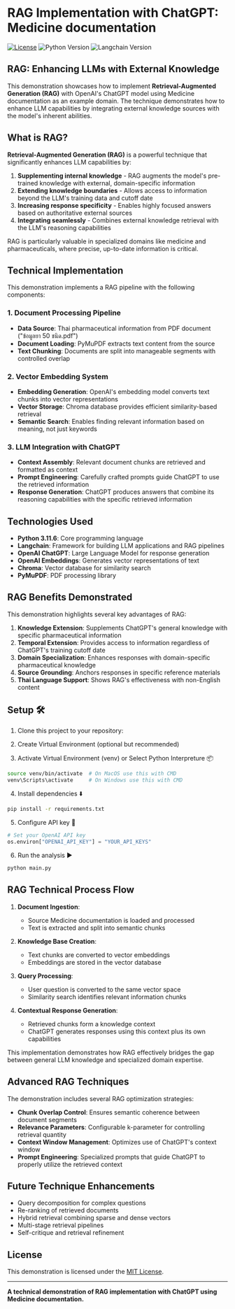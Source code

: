 # RAG Implementation with ChatGPT: Medicine documentation

[![License](https://img.shields.io/badge/License-MIT-yellow.svg)](https://opensource.org/licenses/MIT)
![Python Version](https://img.shields.io/badge/Python-3.11.6-blue.svg)
![Langchain Version](https://img.shields.io/badge/Langchain-0.3.x-brightgreen.svg)

## RAG: Enhancing LLMs with External Knowledge

This demonstration showcases how to implement **Retrieval-Augmented Generation (RAG)** with OpenAI's ChatGPT model using Medicine documentation as an example domain. The technique demonstrates how to enhance LLM capabilities by integrating external knowledge sources with the model's inherent abilities.

## What is RAG?

**Retrieval-Augmented Generation (RAG)** is a powerful technique that significantly enhances LLM capabilities by:

1. **Supplementing internal knowledge** - RAG augments the model's pre-trained knowledge with external, domain-specific information
2. **Extending knowledge boundaries** - Allows access to information beyond the LLM's training data and cutoff date
3. **Increasing response specificity** - Enables highly focused answers based on authoritative external sources
4. **Integrating seamlessly** - Combines external knowledge retrieval with the LLM's reasoning capabilities

RAG is particularly valuable in specialized domains like medicine and pharmaceuticals, where precise, up-to-date information is critical.

## Technical Implementation

This demonstration implements a RAG pipeline with the following components:

### 1. Document Processing Pipeline

* **Data Source**: Thai pharmaceutical information from PDF document ("ข้อมูลยา 50 ชนิด.pdf")
* **Document Loading**: PyMuPDF extracts text content from the source
* **Text Chunking**: Documents are split into manageable segments with controlled overlap

### 2. Vector Embedding System

* **Embedding Generation**: OpenAI's embedding model converts text chunks into vector representations
* **Vector Storage**: Chroma database provides efficient similarity-based retrieval
* **Semantic Search**: Enables finding relevant information based on meaning, not just keywords

### 3. LLM Integration with ChatGPT

* **Context Assembly**: Relevant document chunks are retrieved and formatted as context
* **Prompt Engineering**: Carefully crafted prompts guide ChatGPT to use the retrieved information
* **Response Generation**: ChatGPT produces answers that combine its reasoning capabilities with the specific retrieved information

## Technologies Used

* **Python 3.11.6**: Core programming language
* **Langchain**: Framework for building LLM applications and RAG pipelines
* **OpenAI ChatGPT**: Large Language Model for response generation
* **OpenAI Embeddings**: Generates vector representations of text
* **Chroma**: Vector database for similarity search
* **PyMuPDF**: PDF processing library

## RAG Benefits Demonstrated

This demonstration highlights several key advantages of RAG:

1. **Knowledge Extension**: Supplements ChatGPT's general knowledge with specific pharmaceutical information
2. **Temporal Extension**: Provides access to information regardless of ChatGPT's training cutoff date
3. **Domain Specialization**: Enhances responses with domain-specific pharmaceutical knowledge
4. **Source Grounding**: Anchors responses in specific reference materials
5. **Thai Language Support**: Shows RAG's effectiveness with non-English content

## Setup 🛠️

1. Clone this project to your repository:

2. Create Virtual Environment (optional but recommended)

3. Activate Virtual Environment (venv) or Select Python Interpreture 📦 
   
```bash
source venv/bin/activate  # On MacOS use this with CMD
venv\Scripts\activate     # On Windows use this with CMD
```

4. Install dependencies ⬇️
```bash
pip install -r requirements.txt
```

5. Configure API key 🔑

```python
# Set your OpenAI API key
os.environ["OPENAI_API_KEY"] = "YOUR_API_KEYS"
```


6. Run the analysis ▶️

```bash
python main.py
```


## RAG Technical Process Flow

1. **Document Ingestion**: 
   * Source Medicine documentation is loaded and processed
   * Text is extracted and split into semantic chunks

2. **Knowledge Base Creation**:
   * Text chunks are converted to vector embeddings
   * Embeddings are stored in the vector database

3. **Query Processing**:
   * User question is converted to the same vector space
   * Similarity search identifies relevant information chunks

4. **Contextual Response Generation**:
   * Retrieved chunks form a knowledge context
   * ChatGPT generates responses using this context plus its own capabilities

This implementation demonstrates how RAG effectively bridges the gap between general LLM knowledge and specialized domain expertise.

## Advanced RAG Techniques

The demonstration includes several RAG optimization strategies:

* **Chunk Overlap Control**: Ensures semantic coherence between document segments
* **Relevance Parameters**: Configurable k-parameter for controlling retrieval quantity
* **Context Window Management**: Optimizes use of ChatGPT's context window
* **Prompt Engineering**: Specialized prompts that guide ChatGPT to properly utilize the retrieved context

## Future Technique Enhancements

* Query decomposition for complex questions
* Re-ranking of retrieved documents
* Hybrid retrieval combining sparse and dense vectors
* Multi-stage retrieval pipelines
* Self-critique and retrieval refinement

## License

This demonstration is licensed under the [MIT License](https://opensource.org/licenses/MIT).

---

**A technical demonstration of RAG implementation with ChatGPT using Medicine documentation.**
